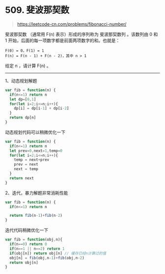 
# 509. 斐波那契数

> https://leetcode-cn.com/problems/fibonacci-number/

斐波那契数 （通常用 F(n) 表示）形成的序列称为 斐波那契数列 。该数列由 0 和 1 开始，后面的每一项数字都是前面两项数字的和。也就是：

```text
F(0) = 0，F(1) = 1
F(n) = F(n - 1) + F(n - 2)，其中 n > 1
``` 

给定 n ，请计算 F(n) 。

----

1、动态规划解题
```js
var fib = function(n) {
  if(n<=1) return n
  let dp=[0,1]
  for(let i=2;i<=n;i++){
    dp[i] = dp[i-1] + dp[i-2]
  }
  return dp[n]
}
```

动态规划代码可以稍微优化一下

```js
var fib = function(n) {
  if(n<=1) return n
  let prev=0,next=1,temp=0
  for(let i=2;i<=n;i++){
    temp = next+prev
    prev = next
    next = temp
  }
  return next
}
```


2、迭代，暴力解题非常消耗性能

```js
var fib = function(n) {
  if(n<=1) return n

  return fib(n-1)+fib(n-2)
}
```
迭代代码稍微优化一下

```js
var fib = function(obj,n){
  if(n==0) return 0
  if(n==1 || n==2) return 1
  if(obj[n]) return obj[n] // 缓存已经n计算过的值
  obj[n] = fib(obj,n-1)+fib(obj,n-2)
  return obj[n]
}

```

